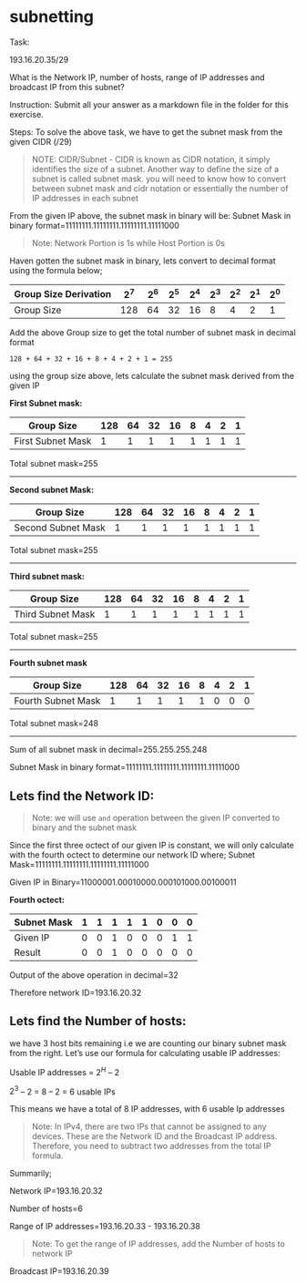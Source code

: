 # subnetting

Task:

193.16.20.35/29

What is the Network IP, number of hosts, range of IP addresses and broadcast IP from this subnet?

Instruction: Submit all your answer as a markdown file in the folder for this exercise.

Steps:
To solve the above task, we have to get the subnet mask from the given CIDR (/29)


>NOTE: CIDR/Subnet - CIDR is known as CIDR notation, it simply identifies the size of a subnet. Another way to define the size of a subnet is called subnet mask. you will need to know how to convert between subnet mask and cidr notation or essentially the number of IP addresses in each subnet

From the given IP above, the subnet mask in binary will be:
Subnet Mask in binary format=11111111.11111111.11111111.11111000

>Note: Network Portion is 1s while Host Portion is 0s

Haven gotten the subnet mask in binary, lets convert to decimal format using the formula below;

 | Group Size Derivation | $2^7$                                                           | $2^6$ | $2^5$ | $2^4$ | $2^3$ | $2^2$ | $2^1$ | $2^0$ |
|-----------------------|-----------------------------------------------------------------|-------|-------|-------|-------|-------|-------|-------|
| Group Size            | 128                                                             | 64    | 32    | 16    | 8     | 4     | 2     | 1     |

Add the above Group size to get the total number of subnet mask in decimal format
```
128 + 64 + 32 + 16 + 8 + 4 + 2 + 1 = 255
```
using the group size above, lets calculate the subnet mask derived from the given IP

**First Subnet mask:**

 | Group Size | 128                                                           | 64 | 32 | 16 | 8 | 4 | 2 | 1 |
|-----------------------|-----------------------------------------------------------------|-------|-------|-------|-------|-------|-------|-------|
| First Subnet Mask            | 1                                                           | 1   | 1  | 1   | 1     | 1    | 1    | 1     |

Total subnet mask=255

---
**Second subnet Mask:**

 | Group Size | 128                                                           | 64 | 32 | 16 | 8 | 4 | 2 | 1 |
|-----------------------|-----------------------------------------------------------------|-------|-------|-------|-------|-------|-------|-------|
| Second Subnet Mask            | 1                                                           | 1   | 1  | 1   | 1     | 1    | 1    | 1     |

Total subnet mask=255

---
**Third subnet mask:**

 | Group Size | 128                                                           | 64 | 32 | 16 | 8 | 4 | 2 | 1 |
|-----------------------|-----------------------------------------------------------------|-------|-------|-------|-------|-------|-------|-------|
| Third Subnet Mask            | 1                                                           | 1   | 1  | 1   | 1     | 1    | 1    | 1     |

Total subnet mask=255

---
**Fourth subnet mask**

 | Group Size | 128                                                           | 64 | 32 | 16 | 8 | 4 | 2 | 1 |
|-----------------------|-----------------------------------------------------------------|-------|-------|-------|-------|-------|-------|-------|
| Fourth Subnet Mask            | 1                                                           | 1   | 1  | 1   | 1     | 0    | 0   | 0    |

Total subnet mask=248

---
Sum of all subnet mask in decimal=255.255.255.248

Subnet Mask in binary format=11111111.11111111.11111111.11111000

**Lets find the Network ID:**
---

> Note: we will use `and` operation between the given IP converted to binary and the subnet mask

Since the first three octect of our given IP is constant, we will only calculate with the fourth octect to determine our network ID 
where;
Subnet Mask=11111111.11111111.11111111.11111000

Given IP in Binary=11000001.00010000.000101000.00100011

**Fourth octect:**


 | Subnet Mask | 1                                                           | 1 | 1 | 1 | 1 | 0 | 0 | 0 |
|-----------------------|-----------------------------------------------------------------|-------|-------|-------|-------|-------|-------|-------|
| Given IP            | 0                                                           | 0   | 1  | 0   | 0     | 0    | 1   | 1   |
| Result            | 0                                                           | 0   | 1  | 0   | 0     | 0    | 0   | 0    |

Output of the above operation in decimal=32

Therefore network ID=193.16.20.32

**Lets find the Number of hosts:**
---
we have 3 host bits remaining i.e we are counting our binary subnet mask from the right. Let’s use our formula for calculating usable IP addresses:

Usable IP addresses = $2^H$ – 2

$2^3$ – 2 = 8 – 2 = 6 usable IPs

This means we have a total of 8 IP addresses, with 6 usable Ip addresses

> Note: In IPv4, there are two IPs that cannot be assigned to any devices. These are the Network ID and the Broadcast IP address. Therefore, you need to subtract two addresses from the total IP formula.

Summarily;

Network IP=193.16.20.32

Number of hosts=6

Range of IP addresses=193.16.20.33 - 193.16.20.38

>Note: To get the range of IP addresses, add the Number of hosts to network IP

Broadcast IP=193.16.20.39





